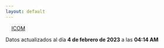 ```yaml
---
layout: default
---
```

<a href="planes/ICOM/" style="padding: 1rem;">ICOM</a>
<p class_="text-center text-muted">Datos actualizados al día <b>4 de febrero de 2023</b> a las <b>04:14 AM</b></p>